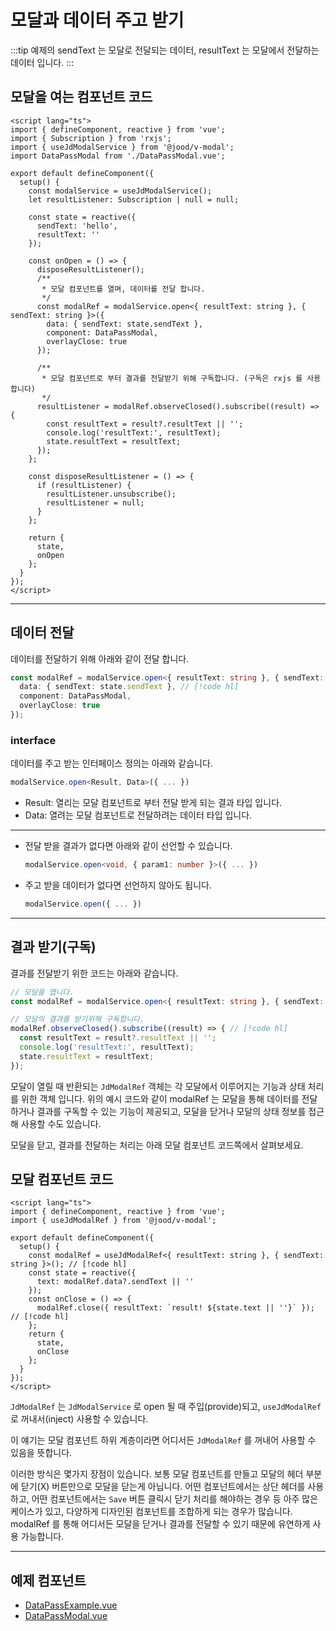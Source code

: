 <script setup>
import DataPassExample from './components/DataPassExample.vue';
</script>

# 모달과 데이터 주고 받기

<DataPassExample />

:::tip
예제의 sendText 는 모달로 전달되는 데이터, resultText 는 모달에서 전달하는 데이터 입니다.
:::

## 모달을 여는 컴포넌트 코드

```vue
<script lang="ts">
import { defineComponent, reactive } from 'vue';
import { Subscription } from 'rxjs';
import { useJdModalService } from '@jood/v-modal';
import DataPassModal from './DataPassModal.vue';

export default defineComponent({
  setup() {
    const modalService = useJdModalService();
    let resultListener: Subscription | null = null;

    const state = reactive({
      sendText: 'hello',
      resultText: ''
    });

    const onOpen = () => {
      disposeResultListener();
      /**
       * 모달 컴포넌트를 열며, 데이터를 전달 합니다.
       */
      const modalRef = modalService.open<{ resultText: string }, { sendText: string }>({
        data: { sendText: state.sendText },
        component: DataPassModal,
        overlayClose: true
      });

      /**
       * 모달 컴포넌트로 부터 결과를 전달받기 위해 구독합니다. (구독은 rxjs 를 사용합니다)
       */
      resultListener = modalRef.observeClosed().subscribe((result) => {
        const resultText = result?.resultText || '';
        console.log('resultText:', resultText);
        state.resultText = resultText;
      });
    };

    const disposeResultListener = () => {
      if (resultListener) {
        resultListener.unsubscribe();
        resultListener = null;
      }
    };

    return {
      state,
      onOpen
    };
  }
});
</script>
```


---

## 데이터 전달

데이터를 전달하기 위해 아래와 같이 전달 합니다.

```ts
const modalRef = modalService.open<{ resultText: string }, { sendText: string }>({
  data: { sendText: state.sendText }, // [!code hl]
  component: DataPassModal,
  overlayClose: true
});
```

### interface

데이터를 주고 받는 인터페이스 정의는 아래와 같습니다.

```ts
modalService.open<Result, Data>({ ... })
```
- Result: 열리는 모달 컴포넌트로 부터 전달 받게 되는 결과 타입 입니다.
- Data: 열려는 모달 컴포넌트로 전달하려는 데이터 타입 입니다.

---

- 전달 받을 결과가 없다면 아래와 같이 선언할 수 있습니다.
  ```ts
  modalService.open<void, { param1: number }>({ ... })
  ```
- 주고 받을 데이터가 없다면 선언하지 않아도 됩니다.
  ```ts
  modalService.open({ ... })
  ```

---

## 결과 받기(구독)

결과를 전달받기 위한 코드는 아래와 같습니다.

```ts
// 모달을 엽니다.
const modalRef = modalService.open<{ resultText: string }, { sendText: string }>({ ... });

// 모달의 결과를 받기위해 구독합니다.
modalRef.observeClosed().subscribe((result) => { // [!code hl]
  const resultText = result?.resultText || '';
  console.log('resultText:', resultText);
  state.resultText = resultText;
});
```

모달이 열릴 때 반환되는 `JdModalRef` 객체는 각 모달에서 이루어지는 기능과 상태 처리를 위한 객체 입니다.
위의 예시 코드와 같이 modalRef 는 모달을 통해 데이터를 전달하거나 결과를 구독할 수 있는 기능이 제공되고, 모달을 닫거나 모달의 상태 정보를 접근해 사용할 수도 있습니다.

모달을 닫고, 결과를 전달하는 처리는 아래 모달 컴포넌트 코드쪽에서 살펴보세요.

## 모달 컴포넌트 코드

```vue
<script lang="ts">
import { defineComponent, reactive } from 'vue';
import { useJdModalRef } from '@jood/v-modal';

export default defineComponent({
  setup() {
    const modalRef = useJdModalRef<{ resultText: string }, { sendText: string }>(); // [!code hl]
    const state = reactive({
      text: modalRef.data?.sendText || ''
    });
    const onClose = () => {
      modalRef.close({ resultText: `result! ${state.text || ''}` }); // [!code hl]
    };
    return {
      state,
      onClose
    };
  }
});
</script>
```

`JdModalRef` 는 `JdModalService` 로 open 될 때 주입(provide)되고, `useJdModalRef` 로 꺼내서(inject) 사용할 수 있습니다.

이 얘기는 모달 컴포넌트 하위 계층이라면 어디서든 `JdModalRef` 를 꺼내어 사용할 수 있음을 뜻합니다.

이러한 방식은 몇가지 장점이 있습니다. 보통 모달 컴포넌트를 만들고 모달의 헤더 부분에 닫기(X) 버튼만으로 모달을 닫는게 아닙니다. 어떤 컴포넌트에서는 상단 헤더를 사용하고, 어떤 컴포넌트에서는 `Save` 버튼 클릭시 닫기 처리를 해야하는 경우 등 아주 많은 케이스가 있고, 다양하게 디자인된 컴포넌트를 조합하게 되는 경우가 많습니다.
modalRef 를 통해 어디서든 모달을 닫거나 결과를 전달할 수 있기 때문에 유연하게 사용 가능합니다.

---

## 예제 컴포넌트

- <a target="_blank" href="https://github.com/molgga/jood-v-modal/blob/main/document/docs/pages/practice/components/DataPassExample.vue">DataPassExample.vue</a>
- <a target="_blank" href="https://github.com/molgga/jood-v-modal/blob/main/document/docs/pages/practice/components/DataPassModal.vue">DataPassModal.vue</a>

